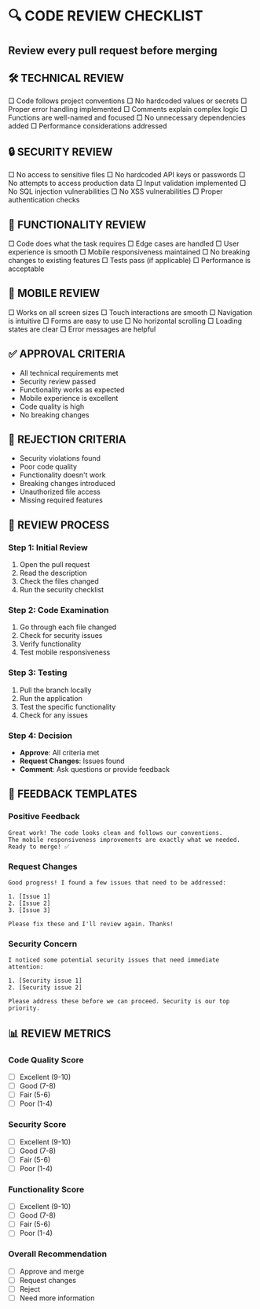 # 🔍 CODE REVIEW CHECKLIST
## Review every pull request before merging

## 🛠️ TECHNICAL REVIEW
□ Code follows project conventions
□ No hardcoded values or secrets
□ Proper error handling implemented
□ Comments explain complex logic
□ Functions are well-named and focused
□ No unnecessary dependencies added
□ Performance considerations addressed

## 🔒 SECURITY REVIEW
□ No access to sensitive files
□ No hardcoded API keys or passwords
□ No attempts to access production data
□ Input validation implemented
□ No SQL injection vulnerabilities
□ No XSS vulnerabilities
□ Proper authentication checks

## 🎯 FUNCTIONALITY REVIEW
□ Code does what the task requires
□ Edge cases are handled
□ User experience is smooth
□ Mobile responsiveness maintained
□ No breaking changes to existing features
□ Tests pass (if applicable)
□ Performance is acceptable

## 📱 MOBILE REVIEW
□ Works on all screen sizes
□ Touch interactions are smooth
□ Navigation is intuitive
□ Forms are easy to use
□ No horizontal scrolling
□ Loading states are clear
□ Error messages are helpful

## ✅ APPROVAL CRITERIA
- All technical requirements met
- Security review passed
- Functionality works as expected
- Mobile experience is excellent
- Code quality is high
- No breaking changes

## 🚫 REJECTION CRITERIA
- Security violations found
- Poor code quality
- Functionality doesn't work
- Breaking changes introduced
- Unauthorized file access
- Missing required features

## 📝 REVIEW PROCESS

### Step 1: Initial Review
1. Open the pull request
2. Read the description
3. Check the files changed
4. Run the security checklist

### Step 2: Code Examination
1. Go through each file changed
2. Check for security issues
3. Verify functionality
4. Test mobile responsiveness

### Step 3: Testing
1. Pull the branch locally
2. Run the application
3. Test the specific functionality
4. Check for any issues

### Step 4: Decision
- **Approve**: All criteria met
- **Request Changes**: Issues found
- **Comment**: Ask questions or provide feedback

## 💬 FEEDBACK TEMPLATES

### Positive Feedback
```
Great work! The code looks clean and follows our conventions. 
The mobile responsiveness improvements are exactly what we needed.
Ready to merge! ✅
```

### Request Changes
```
Good progress! I found a few issues that need to be addressed:

1. [Issue 1]
2. [Issue 2]
3. [Issue 3]

Please fix these and I'll review again. Thanks!
```

### Security Concern
```
I noticed some potential security issues that need immediate attention:

1. [Security issue 1]
2. [Security issue 2]

Please address these before we can proceed. Security is our top priority.
```

## 📊 REVIEW METRICS

### Code Quality Score
- [ ] Excellent (9-10)
- [ ] Good (7-8)
- [ ] Fair (5-6)
- [ ] Poor (1-4)

### Security Score
- [ ] Excellent (9-10)
- [ ] Good (7-8)
- [ ] Fair (5-6)
- [ ] Poor (1-4)

### Functionality Score
- [ ] Excellent (9-10)
- [ ] Good (7-8)
- [ ] Fair (5-6)
- [ ] Poor (1-4)

### Overall Recommendation
- [ ] Approve and merge
- [ ] Request changes
- [ ] Reject
- [ ] Need more information
